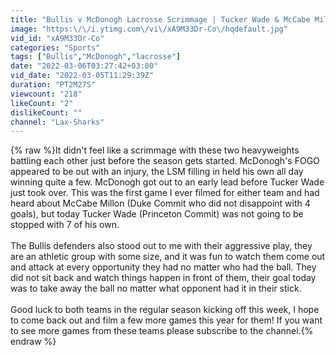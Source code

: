 ```yaml
---
title: "Bullis v McDonogh Lacrosse Scrimmage | Tucker Wade & McCabe Millon Combine for 11 Goals"
image: "https:\/\/i.ytimg.com\/vi\/xA9M33Dr-Co\/hqdefault.jpg"
vid_id: "xA9M33Dr-Co"
categories: "Sports"
tags: ["Bullis","McDonogh","lacrosse"]
date: "2022-03-06T03:27:42+03:00"
vid_date: "2022-03-05T11:29:39Z"
duration: "PT2M27S"
viewcount: "218"
likeCount: "2"
dislikeCount: ""
channel: "Lax-Sharks"
---
```

{% raw %}It didn't feel like a scrimmage with these two heavyweights battling each other just before the season gets started. McDonogh's FOGO appeared to be out with an injury, the LSM filling in held his own all day winning quite a few. McDonogh got out to an early lead before Tucker Wade just took over. This was the first game I ever filmed for either team and had heard about McCabe Millon (Duke Commit who did not disappoint with 4 goals), but today Tucker Wade (Princeton Commit) was not going to be stopped with 7 of his own.<br /><br />The Bullis defenders also stood out to me with their aggressive play, they are an athletic group with some size, and it was fun to watch them come out and attack at every opportunity they had no matter who had the ball. They did not sit back and watch things happen in front of them, their goal today was to take away the ball no matter what opponent had it in their stick.<br /><br />Good luck to both teams in the regular season kicking off this week, I hope to come back out and film a few more games this year for them! If you want to see more games from these teams please subscribe to the channel.{% endraw %}
